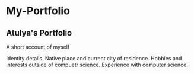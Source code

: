 # My-Portfolio
## Atulya's Portfolio
A short account of myself 

Identity details. Native place and current city of residence. 
Hobbies and interests outside of compuetr science.
Experience with computer science.
